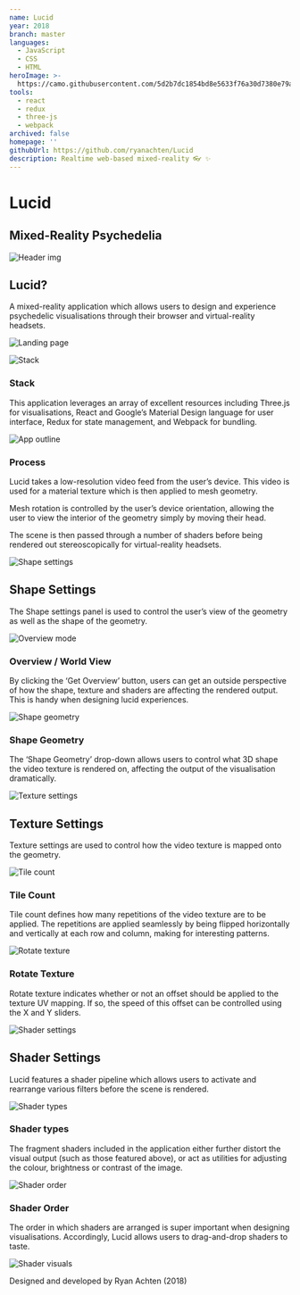 ```yaml
---
name: Lucid
year: 2018
branch: master
languages:
  - JavaScript
  - CSS
  - HTML
heroImage: >-
  https://camo.githubusercontent.com/5d2b7dc1854bd8e5633f76a30d7380e79a797f0aafd7d1e97cff98d9b9adb977/68747470733a2f2f6d69722d73332d63646e2d63662e626568616e63652e6e65742f70726f6a6563745f6d6f64756c65732f313430302f64353765323136363038343933392e356230613833313062343137382e6a7067
tools:
  - react
  - redux
  - three-js
  - webpack
archived: false
homepage: ''
githubUrl: https://github.com/ryanachten/Lucid
description: Realtime web-based mixed-reality 👓 ✨
---
```

# Lucid
## Mixed-Reality Psychedelia

![Header img](https://mir-s3-cdn-cf.behance.net/project_modules/1400/1f62fd66084939.5b0ba1beb3942.jpg)

## Lucid?
A mixed-reality application which allows users to design and experience psychedelic visualisations through their browser and virtual-reality headsets.

![Landing page](https://mir-s3-cdn-cf.behance.net/project_modules/max_1200/1286b366084939.5b0b3d2063f62.jpg)

![Stack](https://mir-s3-cdn-cf.behance.net/project_modules/max_1200/3c6bb666084939.5b0b3d2064968.png)

### Stack
This application leverages an array of excellent resources including Three.js for visualisations, React and Google’s Material Design language for user interface, Redux for state management, and Webpack for bundling.

![App outline](https://mir-s3-cdn-cf.behance.net/project_modules/1400/a4ec7966084939.5b0a80f93ab3b.png)

### Process
Lucid takes a low-resolution video feed from the user’s device.
This video is used for a material texture which is then applied to mesh geometry.

Mesh rotation is controlled by the user’s device orientation, allowing the user to view the interior of the geometry simply by moving their head.

The scene is then passed through a number of shaders before being rendered out stereoscopically for virtual-reality headsets.

![Shape settings](https://mir-s3-cdn-cf.behance.net/project_modules/1400/79a99066084939.5b0a80f93afe4.jpg)

## Shape Settings
The Shape settings panel is used to control the user’s view of the geometry as well as the shape of the geometry.

![Overview mode](https://mir-s3-cdn-cf.behance.net/project_modules/max_1200/b7526d66084939.5b0a80f93a737.jpg)

### Overview / World View
By clicking the ‘Get Overview’ button, users can get an outside perspective of how the shape, texture and shaders are affecting the rendered output. This is handy when designing lucid experiences.

![Shape geometry](https://mir-s3-cdn-cf.behance.net/project_modules/max_1200/dafb0066084939.5b0a8564b4dc5.png)

### Shape Geometry
The ‘Shape Geometry’ drop-down allows users to control what 3D shape the video texture is rendered on, affecting the output of the visualisation dramatically.

![Texture settings](https://mir-s3-cdn-cf.behance.net/project_modules/1400/ea7d5766084939.5b0a80f93bc44.jpg)

## Texture Settings
Texture settings are used to control how the video texture is mapped onto the geometry.

![Tile count](https://mir-s3-cdn-cf.behance.net/project_modules/max_1200/56c4c766084939.5b0a8214b3c31.png)

### Tile Count
Tile count defines how many repetitions of the video texture are to be applied. The repetitions are applied seamlessly by being flipped horizontally and vertically at each row and column, making for interesting patterns.

![Rotate texture](https://mir-s3-cdn-cf.behance.net/project_modules/max_1200/c8344b66084939.5b0a81eab1746.png)

### Rotate Texture
Rotate texture indicates whether or not an offset should be applied to the texture UV mapping. If so, the speed of this offset can be controlled using the X and Y sliders.

![Shader settings](https://mir-s3-cdn-cf.behance.net/project_modules/1400/d57e2166084939.5b0a8310b4178.jpg)

## Shader Settings
Lucid features a shader pipeline which allows users to activate and rearrange various filters before the scene is rendered.

![Shader types](https://mir-s3-cdn-cf.behance.net/project_modules/max_1200/ecdf0166084939.5b0a8310b3a26.png)

### Shader types
The fragment shaders included in the application either further distort the visual output (such as those featured above), or act as utilities for adjusting the colour, brightness or contrast of the image.

![Shader order](https://mir-s3-cdn-cf.behance.net/project_modules/max_1200/c34e9c66084939.5b0a8310b3371.png)

### Shader Order
The order in which shaders are arranged is super important when designing visualisations. Accordingly, Lucid allows users to drag-and-drop shaders to taste.

![Shader visuals](https://mir-s3-cdn-cf.behance.net/project_modules/1400/1ed0fc66084939.5b0b4ec67be87.jpg)

Designed and developed by Ryan Achten (2018)
